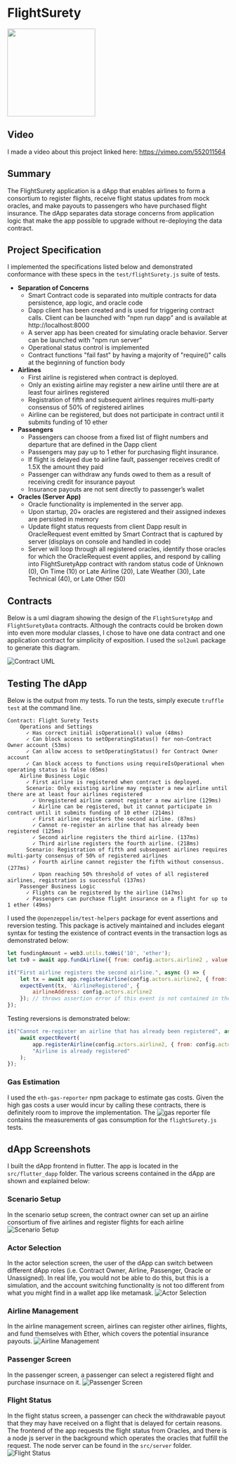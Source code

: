 # FlightSurety
<img src="../assets/undraw/project4.svg" width="200"/>

## Video
I made a video about this project linked here: https://vimeo.com/552011564

## Summary
The FlightSurety application is a dApp that enables airlines to form a consortium to register flights, receive flight status updates from mock oracles, and make payouts to passengers who have purchased flight insurance.  The dApp separates data storage concerns from application logic that make the app possible to upgrade without re-deploying the data contract.

## Project Specification 
I implemented the specifications listed below and demonstrated conformance with these specs in the `test/flightSurety.js` suite of tests.

- **Separation of Concerns**
    - Smart Contract code is separated into multiple contracts for data persistence, app logic, and oracle code
    - Dapp client has been created and is used for triggering contract calls. Client can be launched with "npm run dapp" and is available at http://localhost:8000
    - A server app has been created for simulating oracle behavior. Server can be launched with "npm run server"
    - Operational status control is implemented
    - Contract functions "fail fast" by having a majority of "require()" calls at the beginning of function body
- **Airlines**
    - First airline is registered when contract is deployed.
    - Only an existing airline may register a new airline until there are at least four airlines registered
    - Registration of fifth and subsequent airlines requires multi-party consensus of 50% of registered airlines
    - Airline can be registered, but does not participate in contract until it submits funding of 10 ether
- **Passengers**
    - Passengers can choose from a fixed list of flight numbers and departure that are defined in the Dapp client
    - Passengers may pay up to 1 ether for purchasing flight insurance.
    - If flight is delayed due to airline fault, passenger receives credit of 1.5X the amount they paid
    - Passenger can withdraw any funds owed to them as a result of receiving credit for insurance payout
    - Insurance payouts are not sent directly to passenger’s wallet
- **Oracles (Server App)**
    - Oracle functionality is implemented in the server app.
    - Upon startup, 20+ oracles are registered and their assigned indexes are persisted in memory
    - Update flight status requests from client Dapp result in OracleRequest event emitted by Smart Contract that is captured by server (displays on console and handled in code)
    - Server will loop through all registered oracles, identify those oracles for which the OracleRequest event applies, and respond by calling into FlightSuretyApp contract with random status code of Unknown (0), On Time (10) or Late Airline (20), Late Weather (30), Late Technical (40), or Late Other (50)

## Contracts
Below is a uml diagram showing the design of the `FlightSuretyApp` and `FlightSuretyData` contracts.  Although the contracts could be broken down into even more modular classes, I chose to have one data contract and one application contract for simplicity of exposition.  I used the `sol2uml` package to generate this diagram.

![Contract UML](img/project4.svg)

## Testing The dApp
Below is the output from my tests.  To run the tests, simply execute `truffle test` at the command line.
```
Contract: Flight Surety Tests
    Operations and Settings
      ✓ Has correct initial isOperational() value (48ms)
      ✓ Can block access to setOperatingStatus() for non-Contract Owner account (53ms)
      ✓ Can allow access to setOperatingStatus() for Contract Owner account
      ✓ Can block access to functions using requireIsOperational when operating status is false (65ms)
    Airline Business Logic
      ✓ First airline is registered when contract is deployed.
      Scenario: Only existing airline may register a new airline until there are at least four airlines registered
        ✓ Unregistered airline cannot register a new airline (129ms)
        ✓ Airline can be registered, but it cannot participate in contract until it submits funding of 10 ether (214ms)
        ✓ First airline registers the second airline. (87ms)
        ✓ Cannot re-register an airline that has already been registered (125ms)
        ✓ Second airline registers the third airline. (137ms)
        ✓ Third airline registers the fourth airline. (218ms)
      Scenario: Registration of fifth and subsequent airlines requires multi-party consensus of 50% of registered airlines
        ✓ Fourth airline cannot register the fifth without consensus. (277ms)
        ✓ Upon reaching 50% threshold of votes of all registered airlines, registration is successful (137ms)
    Passenger Business Logic
      ✓ Flights can be registered by the airline (147ms)
      ✓ Passengers can purchase flight insurance on a flight for up to 1 ether (49ms)
```

I used the `@openzeppelin/test-helpers` package for event assertions and reversion testing.  This package is actively maintained and includes elegant syntax for testing the existence of contract events in the transaction logs as demonstrated below:
```javascript
let fundingAmount = web3.utils.toWei('10', 'ether'); 
let tx0 = await app.fundAirline({ from: config.actors.airline2 , value: fundingAmount })

it("First airline registers the second airline.", async () => {
    let tx = await app.registerAirline(config.actors.airline2, { from: config.actors.airline1 });
    expectEvent(tx, 'AirlineRegistered', {
        airlineAddress: config.actors.airline2
    }); // throws assertion error if this event is not contained in the tx transaction logs
});
```
Testing reversions is demonstrated below:
```javascript
it("Cannot re-register an airline that has already been registered", async () => {
    await expectRevert(
        app.registerAirline(config.actors.airline2, { from: config.actors.airline1 }),
        "Airline is already registered"
    );
});
```

### Gas Estimation
I used the `eth-gas-reporter` npm package to estimate gas costs.  Given the high gas costs a user would incur by calling these contracts, there is definitely room to improve the implementation.  The ![gas reporter file](fs-gas-report.rst) contains the measurements of gas consumption for the `flightSurety.js` tests.

## dApp Screenshots
I built the dApp frontend in flutter.  The app is located in the `src/flutter_dapp` folder.  The various screens contained in the dApp are shown and explained below:

### Scenario Setup
In the scenario setup screen, the contract owner can set up an airline consortium of five airlines and register flights for each airline
![Scenario Setup](img/screenshots/scenario_setup.png)

### Actor Selection
In the actor selection screen, the user of the dApp can switch between different dApp roles (i.e. Contract Owner, Airline, Passenger, Oracle or Unassigned).  In real life, you would not be able to do this, but this is a simulation, and the account switching functionality is not too different from what you might find in a wallet app like metamask.
![Actor Selection](img/screenshots/actor_selection.png)

### Airline Management
In the airline management screen, airlines can register other airlines, flights, and fund themselves with Ether, which covers the potential insurance payouts.
![Airline Management](img/screenshots/airline_management.png)

### Passenger Screen
In the passenger screen, a passenger can select a registered flight and purchase insurnace on it.
![Passenger Screen](img/screenshots/passenger_screen.png)

### Flight Status
In the flight status screen, a passenger can check the withdrawable payout that they may have received on a flight that is delayed for certain reasons.  The frontend of the app requests the flight status from Oracles, and there is a node js server in the background which operates the oracles that fulfill the request.  The node server can be found in the `src/server` folder.
![Flight Status](img/screenshots/flight_status.png)




